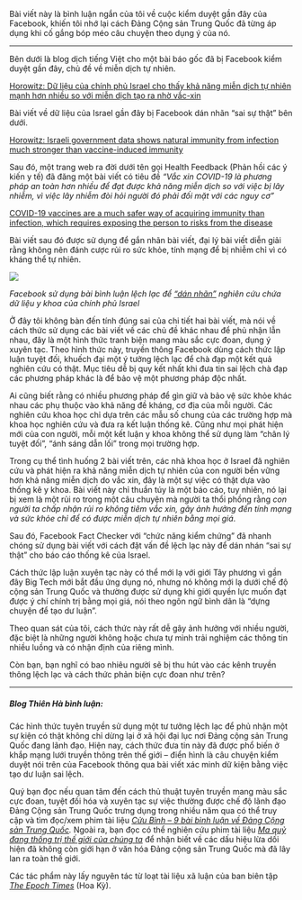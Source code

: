 Bài viết này là bình luận ngắn của tôi về cuộc kiểm duyệt gần đây của Facebook, khiến tôi nhớ lại cách Đảng Cộng sản Trung Quốc đã từng áp dụng khi cố gắng bóp méo câu chuyện theo dụng ý của nó.

___

Bên dưới là blog dịch tiếng Việt cho một bài báo gốc đã bị Facebook kiểm duyệt gần đây, chủ đề về miễn dịch tự nhiên.

[Horowitz: Dữ liệu của chính phủ Israel cho thấy khả năng miễn dịch tự nhiên mạnh hơn nhiều so với miễn dịch tạo ra nhờ vắc-xin](https://wp.me/p7cPVx-3pX)

Bài viết về dữ liệu của Israel gần đây bị Facebook dán nhãn “sai sự thật” bên dưới.

[Horowitz: Israeli government data shows natural immunity from infection much stronger than vaccine-induced immunity](https://www.theblaze.com/op-ed/horowitz-israeli-government-data-shows-natural-immunity-from-infection-much-stronger-than-vaccine-induced-immunity)

Sau đó, một trang web ra đời dưới tên gọi Health Feedback (Phản hồi các ý kiến y tế) đã đăng một bài viết có tiêu đề _“Vắc xin COVID-19 là phương pháp an toàn hơn nhiều để đạt được khả năng miễn dịch so với việc bị lây nhiễm, vì việc lây nhiễm đòi hỏi người đó phải đối mặt với các nguy cơ”_

[COVID-19 vaccines are a much safer way of acquiring immunity than infection, which requires exposing the person to risks from the disease](https://healthfeedback.org/claimreview/covid-19-vaccines-are-a-much-safer-way-of-acquiring-immunity-than-infection-which-requires-exposing-the-person-to-risks-from-the-disease/)

Bài viết sau đó được sử dụng để gắn nhãn bài viết, đại lý bài viết diễn giải rằng không nên đánh cược rủi ro sức khỏe, tính mạng để bị nhiễm chỉ vì có kháng thể tự nhiên.

![](https://nguyenthienha.files.wordpress.com/2021/08/screenshot_20210821-094030_facebook.jpg?w=523)

_Facebook sử dụng bài bình luận lệch lạc để [“dán nhãn”](https://m.facebook.com/story.php?story_fbid=10159471929191798&id=527456797) nghiên cứu chứa dữ liệu y khoa của chính phủ Israel_

Ở đây tôi không bàn đến tính đúng sai của chi tiết hai bài viết, mà nói về cách thức sử dụng các bài viết về các chủ đề khác nhau để phủ nhận lẫn nhau, đây là một hình thức tranh biện mang màu sắc cực đoan, dụng ý xuyên tạc. Theo hình thức này, truyền thông Facebook dùng cách thức lập luận tuyệt đối, khuếch đại một ý tưởng lệch lạc để chà đạp một kết quả nghiên cứu có thật. Mục tiêu dễ bị quy kết nhất khi đưa tin sai lệch chà đạp các phương pháp khác là để bảo vệ một phương pháp độc nhất.

Ai cũng biết rằng có nhiều phương pháp để gìn giữ và bảo vệ sức khỏe khác nhau các phụ thuộc vào khả năng đề kháng, cơ địa của mỗi người. Các nghiên cứu khoa học chỉ dựa trên các mẫu số chung của các trường hợp mà khoa học nghiên cứu và đưa ra kết luận thống kê. Cũng như mọi phát hiện mới của con người, mỗi một kết luận y khoa không thể sử dụng làm “chân lý tuyệt đối”, “ánh sáng dẫn lối” trong mọi trường hợp.

Trong cụ thể tình huống 2 bài viết trên, các nhà khoa học ở Israel đã nghiên cứu và phát hiện ra khả năng miễn dịch tự nhiên của con người bền vững hơn khả năng miễn dịch do vắc xin, đây là một sự việc có thật dựa vào thống kê y khoa. Bài viết này chỉ thuần túy là một báo cáo, tuy nhiên, nó lại bị xem là một rủi ro trong một câu chuyện mà người ta thổi phồng rằng _con người ta chấp nhận rủi ro không tiêm vắc xin, gây ảnh hưởng đến tính mạng và sức khỏe chỉ để có được miễn dịch tự nhiên bằng mọi giá_.

Sau đó, Facebook Fact Checker với “chức năng kiểm chứng” đã nhanh chóng sử dụng bài viết với cách đặt vấn đề lệch lạc này để dán nhán “sai sự thật” cho báo cáo thống kê của Israel.

Cách thức lập luận xuyên tạc này có thể mới lạ với giới Tây phương vì gần đây Big Tech mới bắt đầu ứng dụng nó, nhưng nó không mới lạ dưới chế độ cộng sản Trung Quốc và thường được sử dụng khi giới quyền lực muốn đạt được ý chí chính trị bằng mọi giá, nói theo ngôn ngữ bình dân là “dựng chuyện để tạo dư luận”.

Theo quan sát của tôi, cách thức này rất dễ gây ảnh hưởng với nhiều người, đặc biệt là những người không hoặc chưa tự mình trải nghiệm các thông tin nhiều luồng và có nhận định của riêng mình.

Còn bạn, bạn nghĩ có bao nhiêu người sẽ bị thu hút vào các kênh truyền thông lệch lạc và cách thức phản biện cực đoan như trên?

___

##### Blog Thiên Hà bình luận:

Các hình thức tuyên truyền sử dụng một tư tưởng lệch lạc để phủ nhận một sự kiện có thật không chỉ dừng lại ở xã hội đại lục nơi Đảng cộng sản Trung Quốc đang lãnh đạo. Hiện nay, cách thức đưa tin này đã được phổ biến ở khắp mạng lưới truyền thông trên thế giới – điển hình là câu chuyện kiểm duyệt nói trên của Facebook thông qua bài viết xác minh dữ kiện bằng việc tạo dư luận sai lệch.

Quý bạn đọc nếu quan tâm đến cách thủ thuật tuyên truyền mang màu sắc cực đoan, tuyệt đối hóa và xuyên tạc sự việc thường được chế độ lãnh đạo Đảng Cộng sản Trung Quốc trưng dụng trong nhiều năm qua có thể truy cập và tìm đọc/xem phim tài liệu _[Cửu Bình – 9 bài bình luận về Đảng Cộng sản Trung Quốc](https://youtube.com/playlist?list=PLmoQEl3t7TQhm-Jgzk5u-_0rrHTUbUUk3)._ Ngoài ra, bạn đọc có thể nghiên cứu phim tài liệu _[Ma quỷ đang thống trị thế giới của chúng ta](https://youtube.com/playlist?list=PLgrQxGN7lkA8HOnRF73dgz1HizN64Qn09)_ để nhận biết về các dấu hiệu lừa dối hiện đã không còn giới hạn ở văn hóa Đảng cộng sản Trung Quốc mà đã lây lan ra toàn thế giới.

Các tác phẩm này lấy nguyên tác từ loạt tài liệu xã luận của ban biên tập _[The Epoch Times](https://www.theepochtimes.com/c-nine-commentaries)_ (Hoa Kỳ).